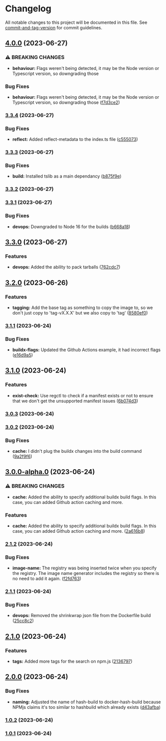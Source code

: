 # Changelog

All notable changes to this project will be documented in this file. See [commit-and-tag-version](https://github.com/absolute-version/commit-and-tag-version) for commit guidelines.

## [4.0.0](https://github.com/entrostat/docker-hash-build/compare/v3.3.4...v4.0.0) (2023-06-27)


### ⚠ BREAKING CHANGES

* **behaviour:** Flags weren't being detected, it may be the Node version or Typescript version, so downgrading those

### Bug Fixes

* **behaviour:** Flags weren't being detected, it may be the Node version or Typescript version, so downgrading those ([f7d3ce2](https://github.com/entrostat/docker-hash-build/commit/f7d3ce21f8a69f2ed312072fde5100e984d8b3d1))

### [3.3.4](https://github.com/entrostat/docker-hash-build/compare/v3.3.3...v3.3.4) (2023-06-27)


### Bug Fixes

* **reflect:** Added reflect-metadata to the index.ts file ([c555073](https://github.com/entrostat/docker-hash-build/commit/c555073ba66f9b70a3de4241c6491f9a1268b283))

### [3.3.3](https://github.com/entrostat/docker-hash-build/compare/v3.3.2...v3.3.3) (2023-06-27)


### Bug Fixes

* **build:** Installed tslib as a main dependancy ([b875f9e](https://github.com/entrostat/docker-hash-build/commit/b875f9ebd3818f07ca55e7cba1e88c4affb590f7))

### [3.3.2](https://github.com/entrostat/docker-hash-build/compare/v3.3.1...v3.3.2) (2023-06-27)

### [3.3.1](https://github.com/entrostat/docker-hash-build/compare/v3.3.0...v3.3.1) (2023-06-27)


### Bug Fixes

* **devops:** Downgraded to Node 16 for the builds ([b668a18](https://github.com/entrostat/docker-hash-build/commit/b668a18cca8508f7d985305bee1e6b218206d30c))

## [3.3.0](https://github.com/entrostat/docker-hash-build/compare/v3.2.0...v3.3.0) (2023-06-27)


### Features

* **devops:** Added the ability to pack tarballs ([762cdc7](https://github.com/entrostat/docker-hash-build/commit/762cdc7e386664398dd2ec95f37ab00d651421b2))

## [3.2.0](https://github.com/entrostat/docker-hash-build/compare/v3.1.1...v3.2.0) (2023-06-26)


### Features

* **tagging:** Add the base tag as something to copy the image to, so we don't just copy to 'tag-vX.X.X' but we also copy to 'tag' ([8580ef0](https://github.com/entrostat/docker-hash-build/commit/8580ef030ad5c14bcf7ec2fa26895d05a234993f))

### [3.1.1](https://github.com/entrostat/docker-hash-build/compare/v3.1.0...v3.1.1) (2023-06-24)


### Bug Fixes

* **buildx-flags:** Updated the Github Actions example, it had incorrect flags ([e16d9a5](https://github.com/entrostat/docker-hash-build/commit/e16d9a515f63a7dfcd2e134849cb5467859978f4))

## [3.1.0](https://github.com/entrostat/docker-hash-build/compare/v3.0.3...v3.1.0) (2023-06-24)


### Features

* **exist-check:** Use regctl to check if a manifest exists or not to ensure that we don't get the unsupported manifest issues ([6b074d3](https://github.com/entrostat/docker-hash-build/commit/6b074d350c52df699e6f5ff40a66ac6aa92b367e))

### [3.0.3](https://github.com/entrostat/docker-hash-build/compare/v3.0.2...v3.0.3) (2023-06-24)

### [3.0.2](https://github.com/entrostat/docker-hash-build/compare/v3.0.0...v3.0.2) (2023-06-24)


### Bug Fixes

* **cache:** I didn't plug the buildx changes into the build command ([9a2f9f6](https://github.com/entrostat/docker-hash-build/commit/9a2f9f6fa86f69d28607f3157905bfa2a547d243))

## [3.0.0-alpha.0](https://github.com/entrostat/docker-hash-build/compare/v2.1.2...v3.0.0-alpha.0) (2023-06-24)


### ⚠ BREAKING CHANGES

* **cache:** Added the ability to specify additional buildx build flags. In this case, you can added Github action caching and more.

### Features

* **cache:** Added the ability to specify additional buildx build flags. In this case, you can added Github action caching and more. ([2a616b8](https://github.com/entrostat/docker-hash-build/commit/2a616b8393b96d5d7f645d3b8441af2a0e6707a7))

### [2.1.2](https://github.com/entrostat/docker-hash-build/compare/v2.1.1...v2.1.2) (2023-06-24)


### Bug Fixes

* **image-name:** The registry was being inserted twice when you specify the registry. The image name generator includes the registry so there is no need to add it again. ([f2fd763](https://github.com/entrostat/docker-hash-build/commit/f2fd763071aca49b30b74078cfbaa491307530a7))

### [2.1.1](https://github.com/entrostat/docker-hash-build/compare/v2.1.0...v2.1.1) (2023-06-24)


### Bug Fixes

* **devops:** Removed the shrinkwrap json file from the Dockerfile build ([25cc8c2](https://github.com/entrostat/docker-hash-build/commit/25cc8c272ef25b3cfa691051788b9dafbb1fad9b))

## [2.1.0](https://github.com/entrostat/docker-hash-build/compare/v2.0.0...v2.1.0) (2023-06-24)


### Features

* **tags:** Added more tags for the search on npm.js ([2136797](https://github.com/entrostat/docker-hash-build/commit/21367979f2714db9eae3af5a677d59029d86cced))

## [2.0.0](https://github.com/entrostat/docker-hash-build/compare/v1.0.2...v2.0.0) (2023-06-24)


### Bug Fixes

* **naming:** Adjusted the name of hash-build to docker-hash-build because NPMjs claims it's too similar to hashbuild which already exists ([d43afba](https://github.com/entrostat/docker-hash-build/commit/d43afba4c051e1e33feec007e8382c73decb05a7))

### [1.0.2](https://github.com/entrostat/hdocker-hash-build/compare/v1.0.1...v1.0.2) (2023-06-24)

### [1.0.1](https://github.com/entrostat/hdocker-hash-build/compare/v1.0.0...v1.0.1) (2023-06-24)
